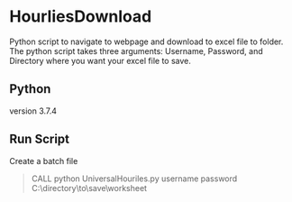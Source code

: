 # HourliesDownload
Python script to navigate to webpage and download to excel file to folder. The python script takes three arguments: Username, Password, and Directory where you want your excel file to save.

## Python
version 3.7.4

## Run Script
Create a batch file

> CALL python UniversalHouriles.py username password C:\directory\to\save\worksheet

